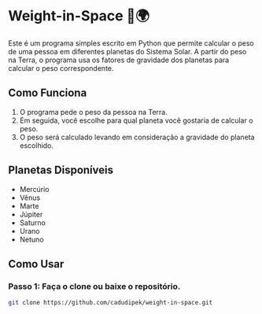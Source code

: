# Weight-in-Space 🚀🌍

Este é um programa simples escrito em Python que permite calcular o peso de uma pessoa em diferentes planetas do Sistema Solar. A partir do peso na Terra, o programa usa os fatores de gravidade dos planetas para calcular o peso correspondente.

## Como Funciona

1. O programa pede o peso da pessoa na Terra.
2. Em seguida, você escolhe para qual planeta você gostaria de calcular o peso.
3. O peso será calculado levando em consideração a gravidade do planeta escolhido.

## Planetas Disponíveis

- Mercúrio
- Vênus
- Marte
- Júpiter
- Saturno
- Urano
- Netuno

## Como Usar

### Passo 1: Faça o clone ou baixe o repositório.

```bash
git clone https://github.com/cadudipek/weight-in-space.git
